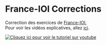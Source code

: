 # France-IOI Corrections 

Correction des exercices de [France-IOI.](http://www.france-ioi.org/)\
Pour voir les vidéos explicatives, allez [ici](https://youtu.be/UO5EibLSPiI?list=PLVsMLLvBrwU9oDWBUhv_E0xKicgZqlrZm).


[![Cliquez ici pour voir le tutoriel sur youtube](https://img.youtube.com/vi/UO5EibLSPiI/0.jpg)](https://youtu.be/UO5EibLSPiI?list=PLVsMLLvBrwU9oDWBUhv_E0xKicgZqlrZm)

